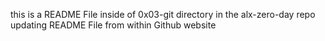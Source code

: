 this is a README File inside of 0x03-git directory in the alx-zero-day repo
updating README File from within Github website
